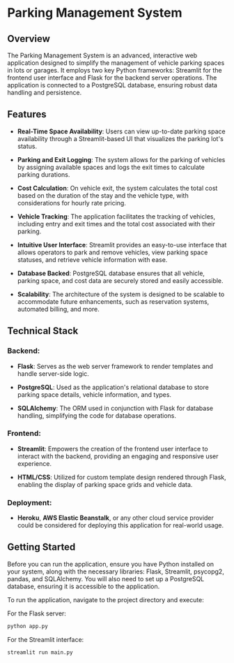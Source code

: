 # Parking Management System

## Overview

The Parking Management System is an advanced, interactive web application designed to simplify the management of vehicle parking spaces in lots or garages. It employs two key Python frameworks: Streamlit for the frontend user interface and Flask for the backend server operations. The application is connected to a PostgreSQL database, ensuring robust data handling and persistence.

## Features

- **Real-Time Space Availability**: Users can view up-to-date parking space availability through a Streamlit-based UI that visualizes the parking lot's status.
  
- **Parking and Exit Logging**: The system allows for the parking of vehicles by assigning available spaces and logs the exit times to calculate parking durations.
  
- **Cost Calculation**: On vehicle exit, the system calculates the total cost based on the duration of the stay and the vehicle type, with considerations for hourly rate pricing.
  
- **Vehicle Tracking**: The application facilitates the tracking of vehicles, including entry and exit times and the total cost associated with their parking.
  
- **Intuitive User Interface**: Streamlit provides an easy-to-use interface that allows operators to park and remove vehicles, view parking space statuses, and retrieve vehicle information with ease.
  
- **Database Backed**: PostgreSQL database ensures that all vehicle, parking space, and cost data are securely stored and easily accessible.
  
- **Scalability**: The architecture of the system is designed to be scalable to accommodate future enhancements, such as reservation systems, automated billing, and more.

## Technical Stack

### Backend:

- **Flask**: Serves as the web server framework to render templates and handle server-side logic.
  
- **PostgreSQL**: Used as the application's relational database to store parking space details, vehicle information, and types.

- **SQLAlchemy**: The ORM used in conjunction with Flask for database handling, simplifying the code for database operations.
  
### Frontend:

- **Streamlit**: Empowers the creation of the frontend user interface to interact with the backend, providing an engaging and responsive user experience.
  
- **HTML/CSS**: Utilized for custom template design rendered through Flask, enabling the display of parking space grids and vehicle data.

### Deployment:

- **Heroku**, **AWS Elastic Beanstalk**, or any other cloud service provider could be considered for deploying this application for real-world usage.

## Getting Started

Before you can run the application, ensure you have Python installed on your system, along with the necessary libraries: Flask, Streamlit, psycopg2, pandas, and SQLAlchemy. You will also need to set up a PostgreSQL database, ensuring it is accessible to the application.

To run the application, navigate to the project directory and execute:

For the Flask server:

```sh
python app.py
```

For the Streamlit interface:

```sh
streamlit run main.py
```
